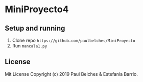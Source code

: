 # MiniProyecto4

## Setup and running

1. Clone repo `https://github.com/paulbelches/MiniProyecto`<br />
2. Run `mancala1.py`

## License

Mit License Copyright (c) 2019 Paul Belches & Estefanía Barrio.
